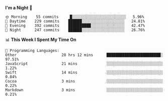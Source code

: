 <!--START_SECTION:waka-->
**I'm a Night 🦉** 

```text
🌞 Morning    55 commits     █░░░░░░░░░░░░░░░░░░░░░░░░   5.96% 
🌆 Daytime    229 commits    ██████░░░░░░░░░░░░░░░░░░░   24.81% 
🌃 Evening    392 commits    ██████████░░░░░░░░░░░░░░░   42.47% 
🌙 Night      247 commits    ██████░░░░░░░░░░░░░░░░░░░   26.76%

```


📊 **This Week I Spent My Time On** 

```text
💬 Programming Languages: 
Other                    28 hrs 12 mins      ████████████████████████░   97.51% 
JavaScript               21 mins             ░░░░░░░░░░░░░░░░░░░░░░░░░   1.22% 
Swift                    14 mins             ░░░░░░░░░░░░░░░░░░░░░░░░░   0.84% 
Cocoa                    3 mins              ░░░░░░░░░░░░░░░░░░░░░░░░░   0.22% 
Markdown                 3 mins              ░░░░░░░░░░░░░░░░░░░░░░░░░   0.21%

```


<!--END_SECTION:waka-->
